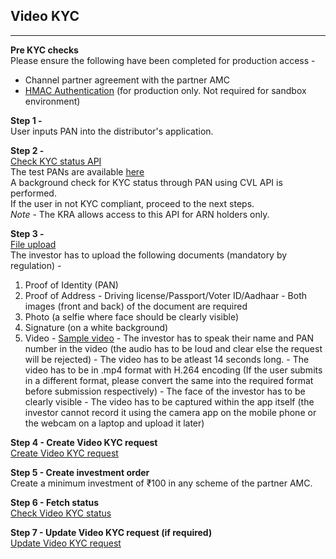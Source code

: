 ## Video KYC
----------------

**Pre KYC checks**<br>
Please ensure the following have been completed for production access -
- Channel partner agreement with the partner AMC
- [HMAC Authentication](https://fintechprimitives.com/api/#hmac-token-generation) (for production only. Not required for sandbox environment)

**Step 1 -**<br>
  User inputs PAN into the distributor's application.

**Step 2 -**<br>
  [Check KYC status API](https://fintechprimitives.com/api/#post-create-kyc-check)<br>
  The test PANs are available [here](https://docs.fintechprimitives.com/pages/test_data)<br> 
  A background check for KYC status through PAN using CVL API is performed.<br>
  If the user in not KYC compliant, proceed to the next steps.<br>
  <i>Note</i> - The KRA allows access to this API for ARN holders only.
  

**Step 3 -**<br>
[File upload](https://fintechprimitives.com/api/#post-file-upload)<br>
The investor has to upload the following documents (mandatory by regulation) - 
  1. Proof of Identity (PAN)
  2. Proof of Address
    - Driving license/Passport/Voter ID/Aadhaar
    - Both images (front and back) of the document are required
  3. Photo (a selfie where face should be clearly visible)
  4. Signature (on a white background)
  5. Video
    - [Sample video](../../pages/workflows/video-kyc-faq?id=sample_video)
    - The investor has to speak their name and PAN number in the video (the audio has to be loud and clear else the request will be rejected)
    - The video has to be atleast 14 seconds long. 
    - The video has to be in .mp4 format with H.264 encoding (If the user submits in a different format, please convert the same into the required format before submission respectively)
    - The face of the investor has to be clearly visible
    - The video has to be captured within the app itself (the investor cannot record it using the camera app on the mobile phone or the webcam on a laptop and upload it later)    

**Step 4 - Create Video KYC request**<br>
[Create Video KYC request](https://fintechprimitives.com/api/#post-create-kyc-request)

**Step 5 - Create investment order**<br>
Create a minimum investment of &#8377;100 in any scheme of the partner AMC.

**Step 6 - Fetch status**<br>
[Check Video KYC status](https://fintechprimitives.com/api/#get-get-kyc-request)

**Step 7 - Update Video KYC request (if required)**<br>
[Update Video KYC request](https://fintechprimitives.com/api/#post-patch-update-kyc-request)

<!--
    - The investor has to say his name, then spell his name and then say his PAN number
    - The video can be in any standard format
    - The face of the investor has to be clearly visible
    - The video has to be captured within the app (the user cannot record it using the camera app on the mobile phone or the webcam on a laptop and then upload it later)
    -->

  <!--
    - The investor has to read out the OTP that they shall receive on the distributor's app, while holding their ID proof clearly in front of the camera.
    - The ID proof to be held has to be a government approved one (Driving license/Passport/Voter ID/Aadhaar/PAN)
-->
